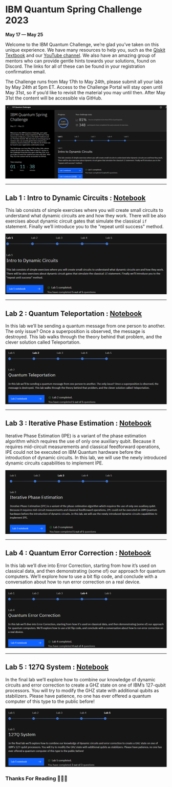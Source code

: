 # IBM Quantum Spring Challenge 2023

**May 17 — May 25**

Welcome to the IBM Quantum Challenge, we’re glad you’ve taken on this unique experience. We have many resources to help you, such as the [Qiskit Textbook](https://qiskit.org/learn/) and our [YouTube channel](https://www.youtube.com/Qiskit). We also have an amazing group of mentors who can provide gentle hints towards your solutions, found on Discord. The links for all of these can be found in your registration confirmation email.

The Challenge runs from May 17th to May 24th, please submit all your labs by May 24th at 5pm ET. Access to the Challenge Portal will stay open until May 31st, so if you’d like to revisit the material you may until then. After May 31st the content will be accessible via GitHub.

![Completion](Images/Completion.png)

---

## Lab 1 : Intro to Dynamic Circuits : [Notebook](https://nbviewer.org/github/ashishpatel26/IBM-Quantum-Challenge-Spring-2023-Challenge/blob/main/Code/lab1.ipynb)

This lab consists of simple exercises where you will create small circuits to understand what dynamic circuits are and how they work. There will be also exercises about dynamic circuit gates that simulate the classical `if` statement. Finally we’ll introduce you to the "repeat until success" method.

![Lab1](Images/Lab1.png)

---

## Lab 2 : Quantum Teleportation : [Notebook](https://nbviewer.org/github/ashishpatel26/IBM-Quantum-Challenge-Spring-2023-Challenge/blob/main/Code/lab2.ipynb)

In this lab we’ll be sending a quantum message from one person to another. The only issue? Once a superposition is observed, the message is destroyed. This lab walks through the theory behind that problem, and the clever solution called Teleportation.

![Lab2](Images/Lab2.png)

---

## Lab 3 : Iterative Phase Estimation : [Notebook](https://nbviewer.org/github/ashishpatel26/IBM-Quantum-Challenge-Spring-2023-Challenge/blob/main/Code/lab3.ipynb)

Iterative Phase Estimation (IPE) is a variant of the phase estimation algorithm which requires the use of only one auxiliary qubit. Because it requires mid-circuit measurements and classical feedforward operations, IPE could not be executed on IBM Quantum hardware before the introduction of dynamic circuits. In this lab, we will use the newly introduced dynamic circuits capabilities to implement IPE.

![Lab3](Images/Lab3.png)

---

## Lab 4 : Quantum Error Correction : [Notebook](https://nbviewer.org/github/ashishpatel26/IBM-Quantum-Challenge-Spring-2023-Challenge/blob/main/Code/lab4.ipynb)

In this lab we’ll dive into Error Correction, starting from how it’s used on classical data, and then demonstrating (some of) our approach for quantum computers. We’ll explore how to use a bit flip code, and conclude with a conversation about how to run error correction on a real device.

![Lab4](Images/Lab4.png)

---

## Lab 5 : 127Q System : [Notebook](https://nbviewer.org/github/ashishpatel26/IBM-Quantum-Challenge-Spring-2023-Challenge/blob/main/Code/lab5.ipynb)

In the final lab we’ll explore how to combine our knowledge of dynamic circuits and error correction to create a GHZ state on one of IBM’s 127-qubit processors. You will try to modify the GHZ state with additional qubits as stabilizers. Please have patience, no one has ever offered a quantum computer of this type to the public before!

![Lab5](Images/Lab5.png)

### Thanks For Reading 🙏🙏🙏
